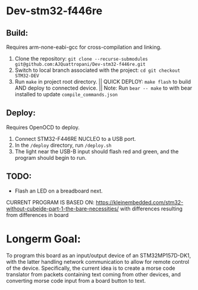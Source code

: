 # Dev-stm32-f446re

## Build:

Requires arm-none-eabi-gcc for cross-compilation and linking.
1. Clone the repository:
``git clone --recurse-submodules git@github.com:AJQuattropani/Dev-stm32-f446re.git``
2. Switch to local branch associated with the project:
``cd git checkout STM32-DEV``
3. Run `make` in project root directory.
  ||  QUICK DEPLOY: `make flash` to build AND deploy to connected device.
  ||  Note: Run `bear -- make` to with bear installed to update `compile_commands.json`

## Deploy:
Requires OpenOCD to deploy.
1. Connect STM32-F446RE NUCLEO to a USB port.
2. In the `/deploy` directory, run `/deploy.sh`
3. The light near the USB-B input should flash red and green, and the program should begin to run.

## TODO:
- Flash an LED on a breadboard next.

CURRENT PROGRAM IS BASED ON:
https://kleinembedded.com/stm32-without-cubeide-part-1-the-bare-necessities/
with differences resulting from differences in board

# Longerm Goal:
To program this board as an input/output device of an STM32MP157D-DK1, with the latter handling network communication to allow for remote control of the device.
Specifically, the current idea is to create a morse code translator from packets containing text coming from other devices, and converting morse code input from a board button to text.

